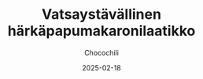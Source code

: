 ---
title: "Vatsaystävällinen härkäpapumakaronilaatikko"
image: "https://vegaanibotti.lauravuo.me/2025/02/2025-02-18_small.png"
date: 2025-02-18
receipt_url: "https://chocochili.net/2024/09/vatsaystavallinen-harkapapumakaronilaatikko/"
author: "Chocochili"
---